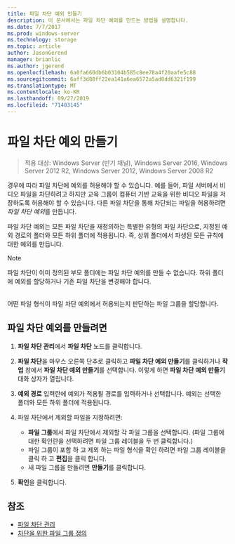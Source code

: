 ```yaml
---
title: 파일 차단 예외 만들기
description: 이 문서에서는 파일 차단 예외를 만드는 방법을 설명합니다.
ms.date: 7/7/2017
ms.prod: windows-server
ms.technology: storage
ms.topic: article
author: JasonGerend
manager: brianlic
ms.author: jgerend
ms.openlocfilehash: 6a0fa660db6b03104b585c8ee78a4f20aafe5c88
ms.sourcegitcommit: 6aff3d88ff22ea141a6ea6572a5ad8dd6321f199
ms.translationtype: MT
ms.contentlocale: ko-KR
ms.lasthandoff: 09/27/2019
ms.locfileid: "71403145"
---
```

# <a name="create-a-file-screen-exception"></a>파일 차단 예외 만들기

> 적용 대상: Windows Server (반기 채널), Windows Server 2016, Windows Server 2012 R2, Windows Server 2012, Windows Server 2008 R2

경우에 따라 파일 차단에 예외를 허용해야 할 수 있습니다. 예를 들어, 파일 서버에서 비디오 파일을 차단하려고 하지만 교육 그룹이 컴퓨터 기반 교육을 위한 비디오 파일을 저장하도록 허용해야 할 수 있습니다. 다른 파일 차단을 통해 차단되는 파일을 허용하려면 *파일 차단 예외*를 만듭니다.

파일 차단 예외는 모든 파일 차단을 재정의하는 특별한 유형의 파일 차단으로, 지정된 예외 경로의 폴더와 모든 하위 폴더에 적용됩니다. 즉, 상위 폴더에서 파생된 모든 규칙에 대한 예외를 만듭니다.

> [!Note]
> 파일 차단이 이미 정의된 부모 폴더에는 파일 차단 예외를 만들 수 없습니다. 하위 폴더에 예외를 할당하거나 기존 파일 차단을 변경해야 합니다.

<br />
어떤 파일 형식이 파일 차단 예외에서 허용되는지 판단하는 파일 그룹을 할당합니다.

## <a name="to-create-a-file-screen-exception"></a>파일 차단 예외를 만들려면

1.  **파일 차단 관리**에서 **파일 차단** 노드를 클릭합니다.

2.  **파일 차단**을 마우스 오른쪽 단추로 클릭하고 **파일 차단 예외 만들기**를 클릭하거나 **작업** 창에서 **파일 차단 예외 만들기**를 선택합니다. 이렇게 하면 **파일 차단 예외 만들기** 대화 상자가 열립니다.

3.  **예외 경로** 입력란에 예외가 적용될 경로를 입력하거나 선택합니다. 예외는 선택한 폴더와 모든 하위 폴더에 적용됩니다.

4.  파일 차단에서 제외할 파일을 지정하려면:

    -   **파일 그룹**에서 파일 차단에서 제외할 각 파일 그룹을 선택합니다. (파일 그룹에 대한 확인란을 선택하려면 파일 그룹 레이블을 두 번 클릭합니다.)
    -   파일 그룹이 포함 하 고 제외 하는 파일 형식을 확인 하려면 파일 그룹 레이블을 클릭 하 고 **편집**을 클릭 합니다.
    -   새 파일 그룹을 만들려면 **만들기**를 클릭합니다.

5.  **확인**을 클릭합니다.

## <a name="see-also"></a>참조

-   [파일 차단 관리](file-screening-management.md)
-   [차단을 위한 파일 그룹 정의](define-file-groups-for-screening.md)


